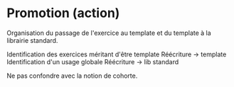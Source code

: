 
# Promotion (action) 

Organisation du passage de l'exercice au template et du template à la librairie standard. 

Identification des exercices méritant d'être template
Réécriture -> template 
Identification d'un usage globale 
Réécriture -> lib standard



Ne pas confondre avec la notion de cohorte. 
